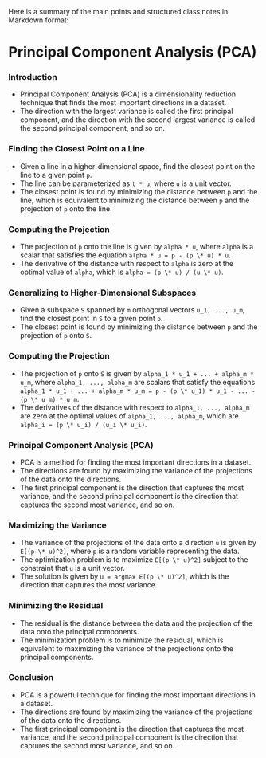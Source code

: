 Here is a summary of the main points and structured class notes in Markdown format:

**Principal Component Analysis (PCA)**
===============

### Introduction

* Principal Component Analysis (PCA) is a dimensionality reduction technique that finds the most important directions in a dataset.
* The direction with the largest variance is called the first principal component, and the direction with the second largest variance is called the second principal component, and so on.

### Finding the Closest Point on a Line

* Given a line in a higher-dimensional space, find the closest point on the line to a given point `p`.
* The line can be parameterized as `t * u`, where `u` is a unit vector.
* The closest point is found by minimizing the distance between `p` and the line, which is equivalent to minimizing the distance between `p` and the projection of `p` onto the line.

### Computing the Projection

* The projection of `p` onto the line is given by `alpha * u`, where `alpha` is a scalar that satisfies the equation `alpha * u = p - (p \* u) * u`.
* The derivative of the distance with respect to `alpha` is zero at the optimal value of `alpha`, which is `alpha = (p \* u) / (u \* u)`.

### Generalizing to Higher-Dimensional Subspaces

* Given a subspace `S` spanned by `m` orthogonal vectors `u_1, ..., u_m`, find the closest point in `S` to a given point `p`.
* The closest point is found by minimizing the distance between `p` and the projection of `p` onto `S`.

### Computing the Projection

* The projection of `p` onto `S` is given by `alpha_1 * u_1 + ... + alpha_m * u_m`, where `alpha_1, ..., alpha_m` are scalars that satisfy the equations `alpha_1 * u_1 + ... + alpha_m * u_m = p - (p \* u_1) * u_1 - ... - (p \* u_m) * u_m`.
* The derivatives of the distance with respect to `alpha_1, ..., alpha_m` are zero at the optimal values of `alpha_1, ..., alpha_m`, which are `alpha_i = (p \* u_i) / (u_i \* u_i)`.

### Principal Component Analysis (PCA)

* PCA is a method for finding the most important directions in a dataset.
* The directions are found by maximizing the variance of the projections of the data onto the directions.
* The first principal component is the direction that captures the most variance, and the second principal component is the direction that captures the second most variance, and so on.

### Maximizing the Variance

* The variance of the projections of the data onto a direction `u` is given by `E[(p \* u)^2]`, where `p` is a random variable representing the data.
* The optimization problem is to maximize `E[(p \* u)^2]` subject to the constraint that `u` is a unit vector.
* The solution is given by `u = argmax E[(p \* u)^2]`, which is the direction that captures the most variance.

### Minimizing the Residual

* The residual is the distance between the data and the projection of the data onto the principal components.
* The minimization problem is to minimize the residual, which is equivalent to maximizing the variance of the projections onto the principal components.

### Conclusion

* PCA is a powerful technique for finding the most important directions in a dataset.
* The directions are found by maximizing the variance of the projections of the data onto the directions.
* The first principal component is the direction that captures the most variance, and the second principal component is the direction that captures the second most variance, and so on.